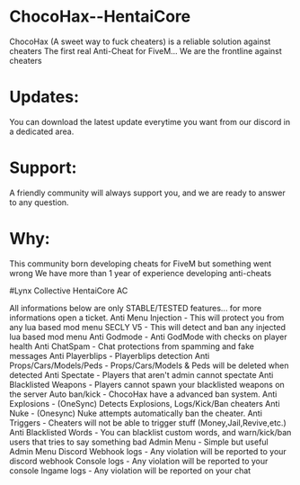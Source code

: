 # ChocoHax--HentaiCore
ChocoHax (A sweet way to fuck cheaters) is a reliable solution against cheaters The first real Anti-Cheat for FiveM... We are the frontline against cheaters

# Updates:
You can download the latest update everytime you want from our discord in a dedicated area.

# Support:
A friendly community will always support you, and we are ready to answer to any question.

# Why:
This community born developing cheats for FiveM but something went wrong
We have more than 1 year of experience developing anti-cheats

#Lynx Collective HentaiCore AC

All informations below are only STABLE/TESTED features... for more informations open a ticket.
Anti Menu Injection - This will protect you from any lua based mod menu
SECLY V5 - This will detect and ban any injected lua based mod menu
Anti Godmode - Anti GodMode with checks on player health
Anti ChatSpam - Chat protections from spamming and fake messages
Anti Playerblips - Playerblips detection
Anti Props/Cars/Models/Peds - Props/Cars/Models & Peds will be deleted when detected
Anti Spectate - Players that aren't admin cannot spectate
Anti Blacklisted Weapons - Players cannot spawn your blacklisted weapons on the server
Auto ban/kick - ChocoHax have a advanced ban system.
Anti Explosions - (OneSync) Detects Explosions, Logs/Kick/Ban cheaters
Anti Nuke - (Onesync) Nuke attempts automatically ban the cheater.
Anti Triggers - Cheaters will not be able to trigger stuff (Money,Jail,Revive,etc.)
Anti Blacklisted Words - You can blacklist custom words, and warn/kick/ban users that tries to say something bad
Admin Menu - Simple but useful Admin Menu
Discord Webhook logs - Any violation will be reported to your discord webhook
Console logs - Any violation will be reported to your console
Ingame logs - Any violation will be reported on your chat
